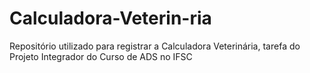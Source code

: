 # Calculadora-Veterin-ria
Repositório utilizado para registrar a Calculadora Veterinária, tarefa do Projeto Integrador do Curso de ADS no IFSC
